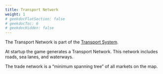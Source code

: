```yaml
---
title: Transport Network
weight: 1
# geekdocFlatSection: false
# geekdocToc: 6
# geekdocHidden: false
---
```


The Transport Network is part of the [Transport System](articles/transport-system). 

At startup the game generates a Transport Network. This network includes roads, sea lanes, and waterways.

The trade network is a “minimum spanning tree” of all markets on the map.